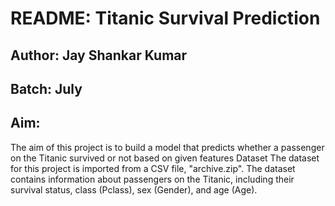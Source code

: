# README: Titanic Survival Prediction 
## Author: Jay Shankar Kumar 
## Batch: July 
## Aim:
The aim of this project is to build a model that predicts whether a passenger on the Titanic survived or not based on given features
Dataset
The dataset for this project is imported from a CSV file, "archive.zip". The dataset contains information about passengers on the Titanic, including their survival status, class (Pclass), sex (Gender), and age (Age).
